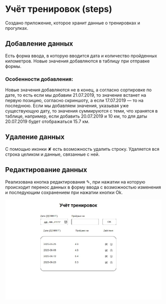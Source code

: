 # Учёт тренировок (steps)

Создано приложение, которое хранит данные о тренировках и прогулках.

## Добавление данных

Есть форма ввода, в которую вводится дата и количество пройденных километров. Новые значения добавляются в таблицу при отправке формы.

### Особенности добавления:

Новые значения добавляются не в конец, а согласно сортировке по дате, то есть если мы добавим 21.07.2019, то значение встанет на первую позицию, согласно скриншоту, а если 17.07.2019 — то на последнюю.
Если мы добавляем значения, указывая уже существующую дату, то значения суммируются с теми, что хранятся в таблице, например, если добавить 20.07.2019 и 10 км, то для даты 20.07.2019 будет отображаться 15.7 км.

## Удаление данных

С помощью иконки ✘ есть возможность удалить строку. Удаляется вся строка целиком и данные, связанные с ней.

## Редактирование данных

Реализована кнопка редактирования ✎, при нажатии на которую происходит перенос данных в форму ввода с возможностью изменения и последующим сохранением при нажатии кнопки Ok.

<img width="900" alt="hex2rgb-screenshot-2" src="https://github.com/Mali-zi/steps/blob/master/img/steps-screenshot.JPG">